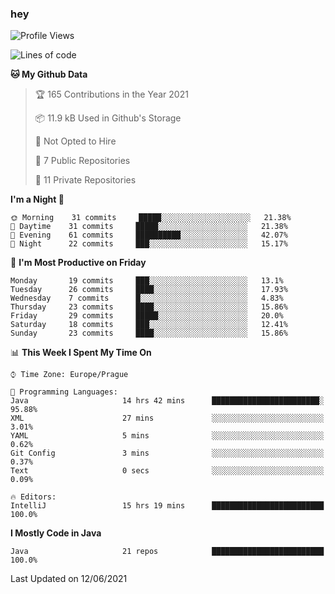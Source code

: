 ### hey

<!--START_SECTION:waka-->
![Profile Views](http://img.shields.io/badge/Profile%20Views-2-blue)

![Lines of code](https://img.shields.io/badge/From%20Hello%20World%20I%27ve%20Written-44647%20lines%20of%20code-blue)

**🐱 My Github Data** 

> 🏆 165 Contributions in the Year 2021
 > 
> 📦 11.9 kB Used in Github's Storage 
 > 
> 🚫 Not Opted to Hire
 > 
> 📜 7 Public Repositories 
 > 
> 🔑 11 Private Repositories  
 > 
**I'm a Night 🦉** 

```text
🌞 Morning    31 commits     █████░░░░░░░░░░░░░░░░░░░░   21.38% 
🌆 Daytime    31 commits     █████░░░░░░░░░░░░░░░░░░░░   21.38% 
🌃 Evening    61 commits     ██████████░░░░░░░░░░░░░░░   42.07% 
🌙 Night      22 commits     ███░░░░░░░░░░░░░░░░░░░░░░   15.17%

```
📅 **I'm Most Productive on Friday** 

```text
Monday       19 commits     ███░░░░░░░░░░░░░░░░░░░░░░   13.1% 
Tuesday      26 commits     ████░░░░░░░░░░░░░░░░░░░░░   17.93% 
Wednesday    7 commits      █░░░░░░░░░░░░░░░░░░░░░░░░   4.83% 
Thursday     23 commits     ████░░░░░░░░░░░░░░░░░░░░░   15.86% 
Friday       29 commits     █████░░░░░░░░░░░░░░░░░░░░   20.0% 
Saturday     18 commits     ███░░░░░░░░░░░░░░░░░░░░░░   12.41% 
Sunday       23 commits     ████░░░░░░░░░░░░░░░░░░░░░   15.86%

```


📊 **This Week I Spent My Time On** 

```text
⌚︎ Time Zone: Europe/Prague

💬 Programming Languages: 
Java                     14 hrs 42 mins      ████████████████████████░   95.88% 
XML                      27 mins             ░░░░░░░░░░░░░░░░░░░░░░░░░   3.01% 
YAML                     5 mins              ░░░░░░░░░░░░░░░░░░░░░░░░░   0.62% 
Git Config               3 mins              ░░░░░░░░░░░░░░░░░░░░░░░░░   0.37% 
Text                     0 secs              ░░░░░░░░░░░░░░░░░░░░░░░░░   0.09%

🔥 Editors: 
IntelliJ                 15 hrs 19 mins      █████████████████████████   100.0%

```

**I Mostly Code in Java** 

```text
Java                     21 repos            █████████████████████████   100.0%

```



 Last Updated on 12/06/2021
<!--END_SECTION:waka-->
